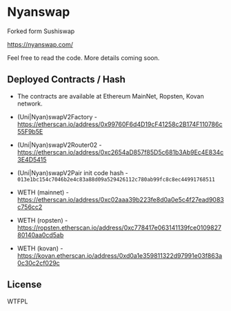 # Nyanswap

Forked form Sushiswap

https://nyanswap.com/ 

Feel free to read the code. More details coming soon.

## Deployed Contracts / Hash

- The contracts are available at Ethereum MainNet, Ropsten, Kovan network.

- (Uni|Nyan)swapV2Factory - https://etherscan.io/address/0x99760F6d4D19cF41258c2B174F110786c55F9b5E
- (Uni|Nyan)swapV2Router02 - https://etherscan.io/address/0xc2654aD857f85D5c681b3Ab9Ec4E834c3E4D5415
- (Uni|Nyan)swapV2Pair init code hash - `013e1bc154c7046b2e4c83a88d09a529426112c780ab99fc8c8ec44991768511`

- WETH (mainnet) - https://etherscan.io/address/0xc02aaa39b223fe8d0a0e5c4f27ead9083c756cc2
- WETH (ropsten) - https://ropsten.etherscan.io/address/0xc778417e063141139fce010982780140aa0cd5ab
- WETH (kovan) - https://kovan.etherscan.io/address/0xd0a1e359811322d97991e03f863a0c30c2cf029c

## License

WTFPL
